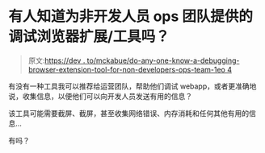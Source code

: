 # 有人知道为非开发人员 ops 团队提供的调试浏览器扩展/工具吗？

> 原文:[https://dev . to/mckabue/do-any-one-know-a-debugging-browser-extension-tool-for-non-developers-ops-team-1eo 4](https://dev.to/mckabue/does-anyone-know-of-a-debugging-browser-extension-tool-for-non-developers-ops-team-1eo4)

有没有一种工具我可以推荐给运营团队，帮助他们调试 webapp，或者更准确地说，收集信息，以便他们可以向开发人员发送有用的信息？

该工具可能需要截屏、截屏，甚至收集网络错误、内存消耗和任何其他有用的信息...

有吗？